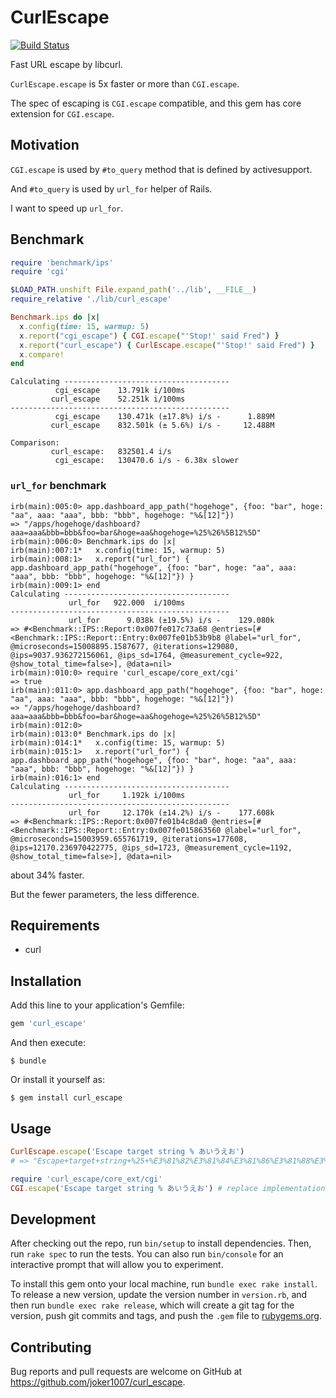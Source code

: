 # CurlEscape
[![Build Status](https://travis-ci.org/joker1007/curl_escape.svg?branch=master)](https://travis-ci.org/joker1007/curl_escape)

Fast URL escape by libcurl.

`CurlEscape.escape` is 5x faster or more than `CGI.escape`.

The spec of escaping is `CGI.escape` compatible, and this gem has core extension for `CGI.escape`.

## Motivation
`CGI.escape` is used by `#to_query` method that is defined by activesupport.

And `#to_query` is used by `url_for` helper of Rails.

I want to speed up `url_for`.

## Benchmark

```ruby
require 'benchmark/ips'
require 'cgi'

$LOAD_PATH.unshift File.expand_path('../lib', __FILE__)
require_relative './lib/curl_escape'

Benchmark.ips do |x|
  x.config(time: 15, warmup: 5)
  x.report("cgi_escape") { CGI.escape("'Stop!' said Fred") }
  x.report("curl_escape") { CurlEscape.escape("'Stop!' said Fred") }
  x.compare!
end
```

```
Calculating -------------------------------------
          cgi_escape    13.791k i/100ms
         curl_escape    52.251k i/100ms
-------------------------------------------------
          cgi_escape    130.471k (±17.8%) i/s -      1.889M
         curl_escape    832.501k (± 5.6%) i/s -     12.488M

Comparison:
         curl_escape:   832501.4 i/s
          cgi_escape:   130470.6 i/s - 6.38x slower
```

### `url_for` benchmark
```
irb(main):005:0> app.dashboard_app_path("hogehoge", {foo: "bar", hoge: "aa", aaa: "aaa", bbb: "bbb", hogehoge: "%&[12]"})
=> "/apps/hogehoge/dashboard?aaa=aaa&bbb=bbb&foo=bar&hoge=aa&hogehoge=%25%26%5B12%5D"
irb(main):006:0> Benchmark.ips do |x|
irb(main):007:1*   x.config(time: 15, warmup: 5)
irb(main):008:1>   x.report("url_for") { app.dashboard_app_path("hogehoge", {foo: "bar", hoge: "aa", aaa: "aaa", bbb: "bbb", hogehoge: "%&[12]"}) }
irb(main):009:1> end
Calculating -------------------------------------
             url_for   922.000  i/100ms
-------------------------------------------------
             url_for      9.038k (±19.5%) i/s -    129.080k
=> #<Benchmark::IPS::Report:0x007fe017c73a68 @entries=[#<Benchmark::IPS::Report::Entry:0x007fe01b53b9b8 @label="url_for", @microseconds=15008895.1587677, @iterations=129080, @ips=9037.936272156061, @ips_sd=1764, @measurement_cycle=922, @show_total_time=false>], @data=nil>
irb(main):010:0> require 'curl_escape/core_ext/cgi'
=> true
irb(main):011:0> app.dashboard_app_path("hogehoge", {foo: "bar", hoge: "aa", aaa: "aaa", bbb: "bbb", hogehoge: "%&[12]"})
=> "/apps/hogehoge/dashboard?aaa=aaa&bbb=bbb&foo=bar&hoge=aa&hogehoge=%25%26%5B12%5D"
irb(main):012:0>
irb(main):013:0* Benchmark.ips do |x|
irb(main):014:1*   x.config(time: 15, warmup: 5)
irb(main):015:1>   x.report("url_for") { app.dashboard_app_path("hogehoge", {foo: "bar", hoge: "aa", aaa: "aaa", bbb: "bbb", hogehoge: "%&[12]"}) }
irb(main):016:1> end
Calculating -------------------------------------
             url_for     1.192k i/100ms
-------------------------------------------------
             url_for     12.170k (±14.2%) i/s -    177.608k
=> #<Benchmark::IPS::Report:0x007fe01b4c8da0 @entries=[#<Benchmark::IPS::Report::Entry:0x007fe015863560 @label="url_for", @microseconds=15003959.655761719, @iterations=177608, @ips=12170.236970422775, @ips_sd=1723, @measurement_cycle=1192, @show_total_time=false>], @data=nil>
```

about 34% faster.

But the fewer parameters, the less difference.

## Requirements
- curl

## Installation

Add this line to your application's Gemfile:

```ruby
gem 'curl_escape'
```

And then execute:

    $ bundle

Or install it yourself as:

    $ gem install curl_escape

## Usage

```ruby
CurlEscape.escape('Escape target string % あいうえお')
# => "Escape+target+string+%25+%E3%81%82%E3%81%84%E3%81%86%E3%81%88%E3%81%8A"

require 'curl_escape/core_ext/cgi'
CGI.escape('Escape target string % あいうえお') # replace implementation
```

## Development

After checking out the repo, run `bin/setup` to install dependencies. Then, run `rake spec` to run the tests. You can also run `bin/console` for an interactive prompt that will allow you to experiment.

To install this gem onto your local machine, run `bundle exec rake install`. To release a new version, update the version number in `version.rb`, and then run `bundle exec rake release`, which will create a git tag for the version, push git commits and tags, and push the `.gem` file to [rubygems.org](https://rubygems.org).

## Contributing

Bug reports and pull requests are welcome on GitHub at https://github.com/joker1007/curl_escape.

